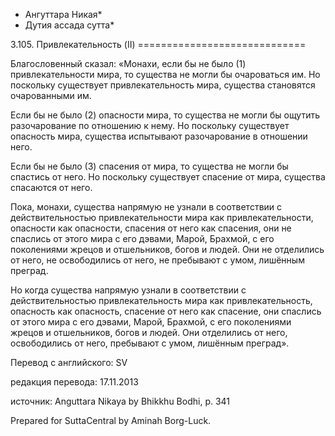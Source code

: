 * Ангуттара Никая*
* Дутия ассада сутта*

3\.105\. Привлекательность \(II\)
\=\=\=\=\=\=\=\=\=\=\=\=\=\=\=\=\=\=\=\=\=\=\=\=\=\=\=\=\=

Благословенный сказал: «Монахи, если бы не было \(1\) привлекательности мира, то существа не могли бы очароваться им\. Но поскольку существует привлекательность мира, существа становятся очарованными им\.

Если бы не было \(2\) опасности мира, то существа не могли бы ощутить разочарование по отношению к нему\. Но поскольку существует опасность мира, существа испытывают разочарование в отношении него\.

Если бы не было \(3\) спасения от мира, то существа не могли бы спастись от него\. Но поскольку существует спасение от мира, существа спасаются от него\.

Пока, монахи, существа напрямую не узнали в соответствии с действительностью привлекательности мира как привлекательности, опасности как опасности, спасения от него как спасения, они не спаслись от этого мира с его дэвами, Марой, Брахмой, с его поколениями жрецов и отшельников, богов и людей\. Они не отделились от него, не освободились от него, не пребывают с умом, лишённым преград\.

Но когда существа напрямую узнали в соответствии с действительностью привлекательность мира как привлекательность, опасность как опасность, спасение от него как спасение, они спаслись от этого мира с его дэвами, Марой, Брахмой, с его поколениями жрецов и отшельников, богов и людей\. Они отделились от него, освободились от него, пребывают с умом, лишённым преград»\.

Перевод с английского: SV

редакция перевода: 17\.11\.2013

источник: Anguttara Nikaya by Bhikkhu Bodhi, p\. 341

Prepared for SuttaCentral by Aminah Borg\-Luck\.